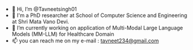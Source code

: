 - 👋 Hi, I’m @Tavneetsingh01
- 👀 I'm a PhD researcher at School of Computer Science and Engineering at Shri Mata Vano Devi.
- 🌱 I’m currently working on application of Multi-Modal Large Language Models (MM-LLM) for Healthcare Domain
- 📫 you can reach me on my e-mail : tavneet234@gmail.com

<!---
Tavneetsingh01/Tavneetsingh01 is a ✨ special ✨ repository because its `README.md` (this file) appears on your GitHub profile.
You can click the Preview link to take a look at your changes.
--->
